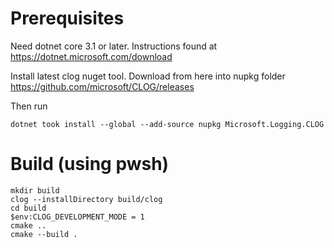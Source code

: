 # Prerequisites
Need dotnet core 3.1 or later. Instructions found at https://dotnet.microsoft.com/download

Install latest clog nuget tool. Download from here into nupkg folder https://github.com/microsoft/CLOG/releases

Then run

```
dotnet took install --global --add-source nupkg Microsoft.Logging.CLOG
```

# Build (using pwsh)
```
mkdir build
clog --installDirectory build/clog
cd build
$env:CLOG_DEVELOPMENT_MODE = 1
cmake ..
cmake --build .
```
